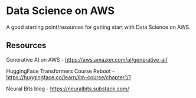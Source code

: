 # Data Science on AWS 

A good starting point/resources for getting start with Data Science on AWS.

## Resources

Generative AI on AWS - https://aws.amazon.com/ai/generative-ai/

HuggingFace Transformers Course Reboot - https://huggingface.co/learn/llm-course/chapter1/1

Neural Bits blog - https://neuralbits.substack.com/


